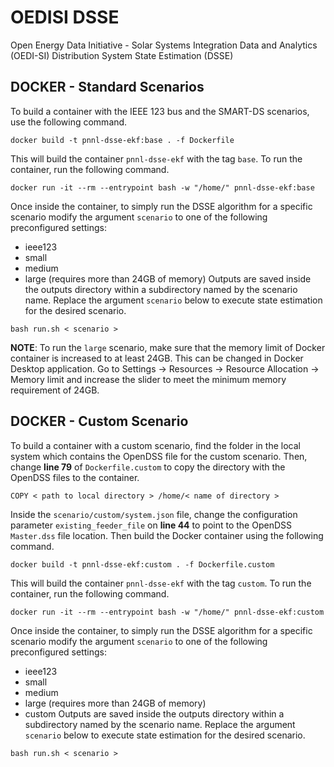 # OEDISI DSSE
Open Energy Data Initiative - Solar Systems Integration Data and Analytics (OEDI-SI) Distribution System State Estimation (DSSE)

## DOCKER - Standard Scenarios
To build a container with the IEEE 123 bus and the SMART-DS scenarios, use the following command. 
```shell
docker build -t pnnl-dsse-ekf:base . -f Dockerfile
```
This will build the container `pnnl-dsse-ekf` with the tag `base`. To run the container, run the following command.
```shell
docker run -it --rm --entrypoint bash -w "/home/" pnnl-dsse-ekf:base
```
Once inside the container, to simply run the DSSE algorithm for a specific scenario modify the argument `scenario` to one of the following preconfigured settings: 
- ieee123 
- small 
- medium 
- large (requires more than 24GB of memory)
Outputs are saved inside the outputs directory within a subdirectory named by the scenario name. Replace the argument `scenario` below to execute state estimation for the desired scenario.
```shell
bash run.sh < scenario >
```
**NOTE**: To run the `large` scenario, make sure that the memory limit of Docker container is increased to at least 24GB. This can be changed in Docker Desktop application. Go to Settings -> Resources -> Resource Allocation -> Memory limit and increase the slider to meet the minimum memory requirement of 24GB. 

## DOCKER - Custom Scenario
To build a container with a custom scenario, find the folder in the local system which contains the OpenDSS file for the custom scenario. Then, change **line 79** of `Dockerfile.custom` to copy the directory with the OpenDSS files to the container.
```shell
COPY < path to local directory > /home/< name of directory >
```
Inside the `scenario/custom/system.json` file, change the configuration parameter `existing_feeder_file` on **line 44** to point to the OpenDSS `Master.dss` file location. Then build the Docker container using the following command. 
```shell
docker build -t pnnl-dsse-ekf:custom . -f Dockerfile.custom
```
This will build the container `pnnl-dsse-ekf` with the tag `custom`. To run the container, run the following command.
```shell
docker run -it --rm --entrypoint bash -w "/home/" pnnl-dsse-ekf:custom
```
Once inside the container, to simply run the DSSE algorithm for a specific scenario modify the argument `scenario` to one of the following preconfigured settings: 
- ieee123 
- small 
- medium 
- large (requires more than 24GB of memory)
- custom
Outputs are saved inside the outputs directory within a subdirectory named by the scenario name. Replace the argument `scenario` below to execute state estimation for the desired scenario.
```shell
bash run.sh < scenario >
```
